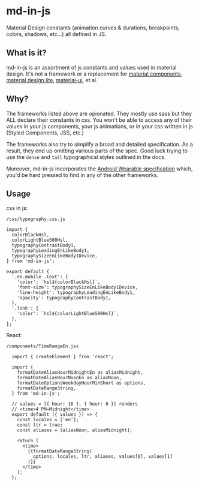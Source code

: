 # md-in-js

Material Design constants (animation curves & durations, breakpoints, colors, shadows, etc…) all defined in JS.

## What is it?

md-in-js is an assortment of js constants and values used in material design. It's not a framework or a replacement for [material components](https://material.io/components/), [material design lite](https://getmdl.io/), [material-ui](http://www.material-ui.com/), et al.

## Why?

The frameworks listed above are opionated. They mostly use sass but they ALL declare their constants in css. You won't be able to access any of their values in your js components, your js animations, or in your css written in js (Styled Components, JSS, etc.)

The frameworks also try to simplify a broad and detailed specification. As a result, they end up omitting various parts of the spec. Good luck trying to use the `dense` and `tall` typographical styles outlined in the docs.

Moreover, md-in-js incorporates the [Android Wearable specification](https://www.google.com/design/spec-wear/android-wear/introduction.html) which, you'd be hard pressed to find in any of the other frameworks.

## Usage

css in js:

`/css/typography.css.js`

    import {
      colorBlackHsl,
      colorLightBlue500Hsl,
      typographyContrastBody1,
      typographyLeadingEnLikeBody1,
      typographySizeEnLikeBody1Device,
    } from 'md-in-js';

    export default {
      '.en.mobile .text': {
        'color': `hsl${colorBlackHsl}`,
        'font-size': typographySizeEnLikeBody1Device,
        'line-height': typographyLeadingEnLikeBody1,
        'opacity': typographyContrastBody1,
      },
      '.link': {
        'color': `hsl${colorLightBlue500Hsl}`,
      },
    };

React:

`/components/TimeRangeEn.jsx`

      import { createElement } from 'react';

      import {
        formatDateAliasHourMidnightEn as aliasMidnight,
        formatDateAliasHourNoonEn as aliasNoon,
        formatDateOptionsWeekdayHourMinShort as options,
        formatDateRangeString,
      } from 'md-in-js';

      // values = [{ hour: 16 }, { hour: 0 }] renders
      // <time>4 PM–Midnight</time>
      export default ({ values }) => {
        const locales = ['en'];
        const ltr = true;
        const aliases = [aliasNoon, aliasMidnight];

        return (
          <time>
            {{formatDateRangeString(
              options, locales, ltr, aliases, values[0], values[1]
            )}}
          </time>
        );
      };

